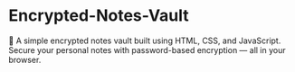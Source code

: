 # Encrypted-Notes-Vault
🔐 A simple encrypted notes vault built using HTML, CSS, and JavaScript. Secure your personal notes with password-based encryption — all in your browser.
